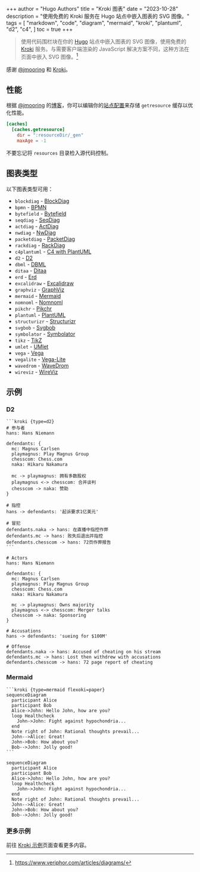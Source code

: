 +++
author = "Hugo Authors"
title = "Kroki 图表"
date = "2023-10-28"
description = "使用免费的 Kroki 服务在 Hugo 站点中嵌入图表的 SVG 图像。"
tags = [
    "markdown",
    "code",
    "diagram",
    "mermaid",
    "kroki",
    "plantuml",
    "d2",
    "c4",
]
toc = true
+++

> 使用代码围栏块在你的 [Hugo](https://gohugo.io/) 站点中嵌入图表的 SVG 图像，使用免费的 [Kroki](https://kroki.io/) 服务。与需要客户端渲染的 JavaScript 解决方案不同，这种方法在页面中嵌入 SVG 图像。[^1]

[^1]: https://www.veriphor.com/articles/diagrams/

感谢 [@jmooring](https://github.com/jmooring) 和 [Kroki](https://kroki.io/)。

## 性能

根据 [@jmooring](https://github.com/jmooring) 的[博客](https://www.veriphor.com/articles/diagrams/#performance)，你可以编辑你的[站点配置](https://gohugo.io/getting-started/configuration/#configure-file-caches)来存储 `getresource` 缓存以优化性能。

```toml
[caches]
  [caches.getresource]
    dir = ":resourceDir/_gen"
    maxAge = -1
```

不要忘记将 `resources` 目录检入源代码控制。

## 图表类型

以下图表类型可用：

- `blockdiag` - [BlockDiag](https://github.com/blockdiag/blockdiag)
- `bpmn` - [BPMN](https://github.com/bpmn-io/bpmn-js)
- `bytefield` - [Bytefield](https://github.com/Deep-Symmetry/bytefield-svg/)
- `seqdiag` - [SeqDiag](https://github.com/blockdiag/seqdiag)
- `actdiag` - [ActDiag](https://github.com/blockdiag/actdiag)
- `nwdiag` - [NwDiag](https://github.com/blockdiag/nwdiag)
- `packetdiag` - [PacketDiag](https://github.com/blockdiag/nwdiag)
- `rackdiag` - [RackDiag](https://github.com/blockdiag/nwdiag)
- `c4plantuml` - [C4 with PlantUML](https://github.com/RicardoNiepel/C4-PlantUML)
- `d2` - [D2](https://github.com/terrastruct/d2)
- `dbml` - [DBML](https://github.com/softwaretechnik-berlin/dbml-renderer)
- `ditaa` - [Ditaa](https://ditaa.sourceforge.net/)
- `erd` - [Erd](https://github.com/BurntSushi/erd)
- `excalidraw` - [Excalidraw](https://github.com/excalidraw/excalidraw)
- `graphviz` - [GraphViz](https://www.graphviz.org/)
- `mermaid` - [Mermaid](https://github.com/knsv/mermaid)
- `nomnoml` - [Nomnoml](https://github.com/skanaar/nomnoml)
- `pikchr` - [Pikchr](https://github.com/drhsqlite/pikchr)
- `plantuml` - [PlantUML](https://github.com/plantuml/plantuml)
- `structurizr` - [Structurizr](https://github.com/structurizr/dsl)
- `svgbob` - [Svgbob](https://github.com/ivanceras/svgbob)
- `symbolator` - [Symbolator](https://github.com/kevinpt/symbolator)
- `tikz` - [TikZ](https://github.com/pgf-tikz/pgf)
- `umlet` - [UMlet](https://github.com/umlet/umlet)
- `vega` - [Vega](https://github.com/vega/vega)
- `vegalite` - [Vega-Lite](https://github.com/vega/vega-lite)
- `wavedrom` - [WaveDrom](https://github.com/wavedrom/wavedrom)
- `wireviz` - [WireViz](https://github.com/formatc1702/WireViz)

## 示例

### D2

````text
```kroki {type=d2}
# 参与者
hans: Hans Niemann

defendants: {
  mc: Magnus Carlsen
  playmagnus: Play Magnus Group
  chesscom: Chess.com
  naka: Hikaru Nakamura

  mc -> playmagnus: 拥有多数股权
  playmagnus <-> chesscom: 合并谈判
  chesscom -> naka: 赞助
}

# 指控
hans -> defendants: '起诉要求1亿美元'

# 冒犯
defendants.naka -> hans: 在直播中指控作弊
defendants.mc -> hans: 败失后退出并指控
defendants.chesscom -> hans: 72页作弊报告
```
````

```kroki {type=d2}
# Actors
hans: Hans Niemann

defendants: {
  mc: Magnus Carlsen
  playmagnus: Play Magnus Group
  chesscom: Chess.com
  naka: Hikaru Nakamura

  mc -> playmagnus: Owns majority
  playmagnus <-> chesscom: Merger talks
  chesscom -> naka: Sponsoring
}

# Accusations
hans -> defendants: 'sueing for $100M'

# Offense
defendants.naka -> hans: Accused of cheating on his stream
defendants.mc -> hans: Lost then withdrew with accusations
defendants.chesscom -> hans: 72 page report of cheating
```

### Mermaid

````text
```kroki {type=mermaid flexoki=paper}
sequenceDiagram
  participant Alice
  participant Bob
  Alice->John: Hello John, how are you?
  loop Healthcheck
    John->John: Fight against hypochondria...
  end
  Note right of John: Rational thoughts prevail...
  John-->Alice: Great!
  John->Bob: How about you?
  Bob-->John: Jolly good!
```
````

```kroki {type=mermaid flexoki=paper}
sequenceDiagram
  participant Alice
  participant Bob
  Alice->John: Hello John, how are you?
  loop Healthcheck
    John->John: Fight against hypochondria...
  end
  Note right of John: Rational thoughts prevail...
  John-->Alice: Great!
  John->Bob: How about you?
  Bob-->John: Jolly good!
```

### 更多示例

前往 [Kroki 示例](https://kroki.io/examples.html)页面查看更多内容。